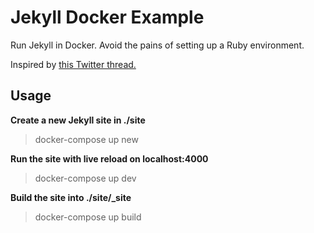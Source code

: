 # Jekyll Docker Example

Run Jekyll in Docker. Avoid the pains of setting up a Ruby environment.

Inspired by [this Twitter thread.](https://twitter.com/mark_riedl/status/1394842689942790145)

## Usage

**Create a new Jekyll site in ./site**

> docker-compose up new

**Run the site with live reload on localhost:4000**

> docker-compose up dev

**Build the site into ./site/_site**

> docker-compose up build


